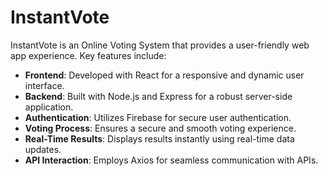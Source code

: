 # InstantVote

InstantVote is an Online Voting System that provides a user-friendly web app experience. Key features include:

- **Frontend**: Developed with React for a responsive and dynamic user interface.
- **Backend**: Built with Node.js and Express for a robust server-side application.
- **Authentication**: Utilizes Firebase for secure user authentication.
- **Voting Process**: Ensures a secure and smooth voting experience.
- **Real-Time Results**: Displays results instantly using real-time data updates.
- **API Interaction**: Employs Axios for seamless communication with APIs.


